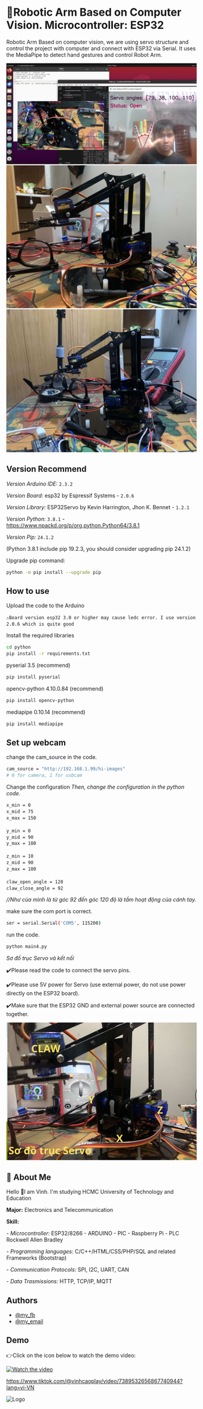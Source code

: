 
# 🤖Robotic Arm Based on Computer Vision. Microcontroller: ESP32

Robotic Arm Based on computer vision, we are using servo structure and control the project with computer and connect with ESP32 via Serial. It uses the MediaPipe to detect hand gestures and control Robot Arm.


![images](https://github.com/VinhCao09/RoboticArm_Based_on_ComputerVision/blob/main/images/1.jpg)
![images](https://github.com/VinhCao09/RoboticArm_Based_on_ComputerVision/blob/main/images/2.jpg)
![images](https://github.com/VinhCao09/RoboticArm_Based_on_ComputerVision/blob/main/images/3.jpg)

## Version Recommend
*Version Arduino IDE:*
`2.3.2`

*Version Board:* esp32 by Espressif Systems - `2.0.6`

*Version Library:* ESP32Servo by Kevin Harrington, Jhon K. Bennet - `1.2.1`

*Version Python:* `3.8.1` - https://www.npackd.org/p/org.python.Python64/3.8.1

*Version Pip:* `24.1.2`

(Python 3.8.1 include pip 19.2.3, you should consider upgrading pip 24.1.2)

Upgrade pip command:
```bash
python -m pip install --upgrade pip
```

## How to use

Upload the code to the Arduino

`⚠️Board version esp32 3.0 or higher may cause ledc error. I use version 2.0.6 which is quite good`

Install the required libraries
```bash
cd python
pip install -r requirements.txt
```
pyserial 3.5 (recommend)
```bash
pip install pyserial
```
opencv-python 4.10.0.84 (recommend)
```bash
pip install opencv-python
```
mediapipe 0.10.14 (recommend)
```bash
pip install mediapipe
```

## Set up webcam
change the cam_source in the code.
```bash
cam_source = "http://192.168.1.99/hi-images"
# 0 for camera, 1 for usbcam
```
Change the configuration
*Then, change the configuration in the python code.*
```bash
x_min = 0
x_mid = 75
x_max = 150

y_min = 0
y_mid = 90
y_max = 180

z_min = 10
z_mid = 90
z_max = 180

claw_open_angle = 120
claw_close_angle = 92
```
*//Như của mình là từ góc 92 đến góc 120 độ là tầm hoạt động của cánh tay.*

make sure the com port is correct.

```bash
ser = serial.Serial('COM5', 115200)
```

run the code.
```bash
python main4.py
```

*Sơ đồ trục Servo và kết nối*

✔️Please read the code to connect the servo pins.

✔️Please use 5V power for Servo (use external power, do not use power directly on the ESP32 board).

✔️Make sure that the ESP32 GND and external power source are connected together.

![images](https://github.com/VinhCao09/RoboticArm_Based_on_ComputerVision/blob/main/images/4.jpg)

## 🚀 About Me
Hello 👋I am Vinh. I'm studying HCMC University of Technology and Education

**Major:** Electronics and Telecommunication

**Skill:** 

*- Microcontroller:* ESP32/8266 - ARDUINO - PIC - Raspberry Pi - PLC Rockwell Allen Bradley

*- Programming languages:* C/C++/HTML/CSS/PHP/SQL and
related Frameworks (Bootstrap)

*- Communication Protocols:* SPI, I2C, UART, CAN

*- Data Trasmissions:* HTTP, TCP/IP, MQTT
## Authors

- [@my_fb](https://www.facebook.com/vcao.vn)
- [@my_email](contact@vinhcaodatabase.com)

## Demo

👉Click on the icon below to watch the demo video:

[![Watch the video](https://media3.giphy.com/media/A7LF3J4uMJQ4r8ApLg/giphy.gif?cid=6c09b95275l1l3krhehcppcrgllmv64r7jd6py964efin2av&ep=v1_internal_gif_by_id&rid=giphy.gif&ct=s)](https://www.tiktok.com/@vinhcaoplay/video/7389532656867740944?lang=vi-VN)

https://www.tiktok.com/@vinhcaoplay/video/7389532656867740944?lang=vi-VN


![Logo](https://codingninja.asia/images/codeninjalogo.png)

